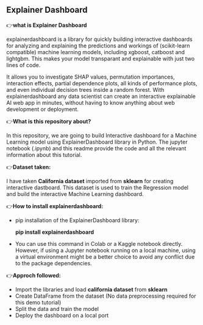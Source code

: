 ## Explainer Dashboard

👉**what is Explainer Dashboard**

explainerdashboard is a library for quickly building interactive dashboards for analyzing and explaining the predictions and workings of (scikit-learn compatible) machine learning models, including xgboost, catboost and lightgbm. This makes your model transparant and explainable with just two lines of code. 

It allows you to investigate SHAP values, permutation importances, interaction effects, partial dependence plots, all kinds of performance plots, and even individual decision trees inside a random forest. With explainerdashboard any data scientist can create an interactive explainable AI web app in minutes, without having to know anything about web development or deployment.

👉**What is this repository about?**

In this repository, we are going to build Interactive dashboard for a Machine Learning model using ExplainerDashboard library in Python. The jupyter notebook (.ipynb) and this readme provide the code and all the relevant information about this tutorial. 

👉**Dataset taken:**

I have taken **California dataset** imported from **sklearn** for creating interactive dastboard. This dataset is used to train the Regression model and build the interactive Machine Learning dashboard.

👉**How to install explainerdashboard:**

- pip installation of the ExplainerDashboard library:

  **pip install explainerdashboard**
  
- You can use this command in Colab or a Kaggle notebook directly. However, if using a Jupyter notebook running on a local machine, using a virtual environment might be a better choice to avoid any conflict due to the package dependencies.

👉**Approch followed:**

- Import the libraries and load **california dataset** from **sklearn**
- Create DataFrame from the dataset (No data preprocessing required for this demo tutorial)
- Split the data and train the model
- Deploy the dashboard on a local port











